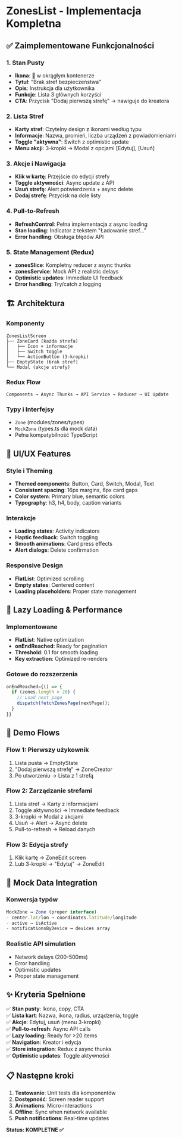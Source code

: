 # ZonesList - Implementacja Kompletna

## ✅ Zaimplementowane Funkcjonalności

### 1. Stan Pusty

- **Ikona**: 📍 w okrągłym kontenerze
- **Tytuł**: "Brak stref bezpieczeństwa"
- **Opis**: Instrukcja dla użytkownika
- **Funkcje**: Lista 3 głównych korzyści
- **CTA**: Przycisk "Dodaj pierwszą strefę" → nawiguje do kreatora

### 2. Lista Stref

- **Karty stref**: Czytelny design z ikonami według typu
- **Informacje**: Nazwa, promień, liczba urządzeń z powiadomieniami
- **Toggle "aktywna"**: Switch z optimistic update
- **Menu akcji**: 3-kropki → Modal z opcjami [Edytuj], [Usuń]

### 3. Akcje i Nawigacja

- **Klik w kartę**: Przejście do edycji strefy
- **Toggle aktywności**: Async update z API
- **Usuń strefę**: Alert potwierdzenia + async delete
- **Dodaj strefę**: Przycisk na dole listy

### 4. Pull-to-Refresh

- **RefreshControl**: Pełna implementacja z async loading
- **Stan loading**: Indicator z tekstem "Ładowanie stref..."
- **Error handling**: Obsługa błędów API

### 5. State Management (Redux)

- **zonesSlice**: Kompletny reducer z async thunks
- **zonesService**: Mock API z realistic delays
- **Optimistic updates**: Immediate UI feedback
- **Error handling**: Try/catch z logging

## 🏗️ Architektura

### Komponenty

```
ZonesListScreen
├── ZoneCard (każda strefa)
│   ├── Icon + informacje
│   ├── Switch toggle
│   └── ActionButton (3-kropki)
├── EmptyState (brak stref)
└── Modal (akcje strefy)
```

### Redux Flow

```
Components → Async Thunks → API Service → Reducer → UI Update
```

### Typy i Interfejsy

- `Zone` (modules/zones/types)
- `MockZone` (types.ts dla mock data)
- Pełna kompatybilność TypeScript

## 🎨 UI/UX Features

### Style i Theming

- **Themed components**: Button, Card, Switch, Modal, Text
- **Consistent spacing**: 16px margins, 6px card gaps
- **Color system**: Primary blue, semantic colors
- **Typography**: h3, h4, body, caption variants

### Interakcje

- **Loading states**: Activity indicators
- **Haptic feedback**: Switch toggling
- **Smooth animations**: Card press effects
- **Alert dialogs**: Delete confirmation

### Responsive Design

- **FlatList**: Optimized scrolling
- **Empty states**: Centered content
- **Loading placeholders**: Proper state management

## 🚀 Lazy Loading & Performance

### Implementowane

- **FlatList**: Native optimization
- **onEndReached**: Ready for pagination
- **Threshold**: 0.1 for smooth loading
- **Key extraction**: Optimized re-renders

### Gotowe do rozszerzenia

```typescript
onEndReached={() => {
  if (zones.length > 20) {
    // Load next page
    dispatch(fetchZonesPage(nextPage));
  }
}}
```

## 📱 Demo Flows

### Flow 1: Pierwszy użykownik

1. Lista pusta → EmptyState
2. "Dodaj pierwszą strefę" → ZoneCreator
3. Po utworzeniu → Lista z 1 strefą

### Flow 2: Zarządzanie strefami

1. Lista stref → Karty z informacjami
2. Toggle aktywności → Immediate feedback
3. 3-kropki → Modal z akcjami
4. Usuń → Alert → Async delete
5. Pull-to-refresh → Reload danych

### Flow 3: Edycja strefy

1. Klik kartę → ZoneEdit screen
2. Lub 3-kropki → "Edytuj" → ZoneEdit

## 🔧 Mock Data Integration

### Konwersja typów

```typescript
MockZone → Zone (proper interface)
- center.lat/lon → coordinates.latitude/longitude
- active → isActive
- notificationsByDevice → devices array
```

### Realistic API simulation

- Network delays (200-500ms)
- Error handling
- Optimistic updates
- Proper state management

## ✨ Kryteria Spełnione

✅ **Stan pusty**: Ikona, copy, CTA  
✅ **Lista kart**: Nazwa, ikona, radius, urządzenia, toggle  
✅ **Akcje**: Edytuj, usuń (menu 3-kropki)  
✅ **Pull-to-refresh**: Async API calls  
✅ **Lazy loading**: Ready for >20 items  
✅ **Navigation**: Kreator i edycja  
✅ **Store integration**: Redux z async thunks  
✅ **Optimistic updates**: Toggle aktywności

## 📋 Następne kroki

1. **Testowanie**: Unit tests dla komponentów
2. **Dostępność**: Screen reader support
3. **Animations**: Micro-interactions
4. **Offline**: Sync when network available
5. **Push notifications**: Real-time updates

**Status: KOMPLETNE ✅**
